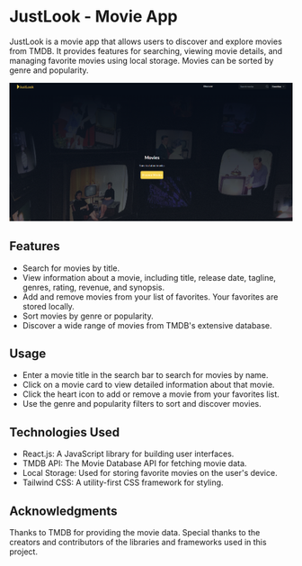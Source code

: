# JustLook - Movie App

JustLook is a movie app that allows users to discover and explore movies from TMDB. It provides features for searching, viewing movie details, and managing favorite movies using local storage. Movies can be sorted by genre and popularity.

![JustLook Screenshot](./public/image/screenshot.png)

## Features

- Search for movies by title.
- View information about a movie, including title, release date, tagline, genres, rating, revenue, and synopsis.
- Add and remove movies from your list of favorites. Your favorites are stored locally.
- Sort movies by genre or popularity.
- Discover a wide range of movies from TMDB's extensive database.

## Usage

- Enter a movie title in the search bar to search for movies by name.
- Click on a movie card to view detailed information about that movie.
- Click the heart icon to add or remove a movie from your favorites list.
- Use the genre and popularity filters to sort and discover movies.

## Technologies Used

- React.js: A JavaScript library for building user interfaces.
- TMDB API: The Movie Database API for fetching movie data.
- Local Storage: Used for storing favorite movies on the user's device.
- Tailwind CSS: A utility-first CSS framework for styling.

## Acknowledgments

Thanks to TMDB for providing the movie data.
Special thanks to the creators and contributors of the libraries and frameworks used in this project.
